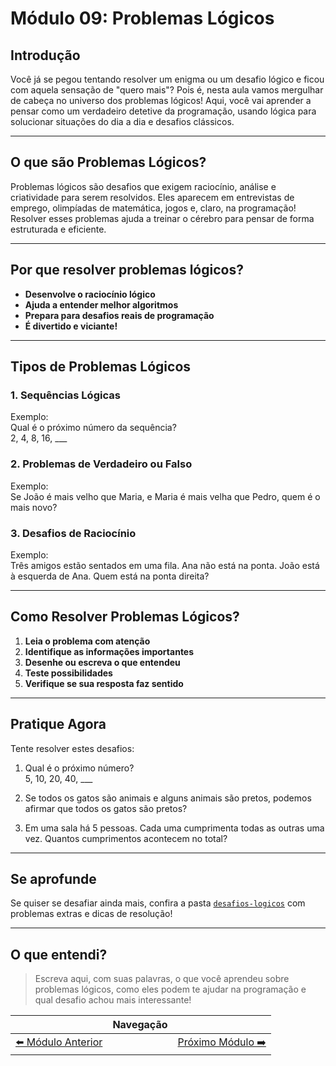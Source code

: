 # Módulo 09: Problemas Lógicos

## Introdução

Você já se pegou tentando resolver um enigma ou um desafio lógico e ficou com aquela sensação de "quero mais"? Pois é, nesta aula vamos mergulhar de cabeça no universo dos problemas lógicos! Aqui, você vai aprender a pensar como um verdadeiro detetive da programação, usando lógica para solucionar situações do dia a dia e desafios clássicos.

---

## O que são Problemas Lógicos?

Problemas lógicos são desafios que exigem raciocínio, análise e criatividade para serem resolvidos. Eles aparecem em entrevistas de emprego, olimpíadas de matemática, jogos e, claro, na programação! Resolver esses problemas ajuda a treinar o cérebro para pensar de forma estruturada e eficiente.

---

## Por que resolver problemas lógicos?

- **Desenvolve o raciocínio lógico**
- **Ajuda a entender melhor algoritmos**
- **Prepara para desafios reais de programação**
- **É divertido e viciante!**

---

## Tipos de Problemas Lógicos

### 1. Sequências Lógicas

Exemplo:  
Qual é o próximo número da sequência?  
2, 4, 8, 16, ___

### 2. Problemas de Verdadeiro ou Falso

Exemplo:  
Se João é mais velho que Maria, e Maria é mais velha que Pedro, quem é o mais novo?

### 3. Desafios de Raciocínio

Exemplo:  
Três amigos estão sentados em uma fila. Ana não está na ponta. João está à esquerda de Ana. Quem está na ponta direita?

---

## Como Resolver Problemas Lógicos?

1. **Leia o problema com atenção**
2. **Identifique as informações importantes**
3. **Desenhe ou escreva o que entendeu**
4. **Teste possibilidades**
5. **Verifique se sua resposta faz sentido**

---

## Pratique Agora

Tente resolver estes desafios:

1. Qual é o próximo número?  
    5, 10, 20, 40, ___

2. Se todos os gatos são animais e alguns animais são pretos, podemos afirmar que todos os gatos são pretos?

3. Em uma sala há 5 pessoas. Cada uma cumprimenta todas as outras uma vez. Quantos cumprimentos acontecem no total?

---

## Se aprofunde

Se quiser se desafiar ainda mais, confira a pasta [`desafios-logicos`](./desafios-logicos/README.md) com problemas extras e dicas de resolução!

---

## O que entendi?

> Escreva aqui, com suas palavras, o que você aprendeu sobre problemas lógicos, como eles podem te ajudar na programação e qual desafio achou mais interessante!

|   | Navegação |   |
|:-:|:----------|:-:|
| [⬅️ Módulo Anterior](../modulo-08-depuracao-testes/README.md) |  | [Próximo Módulo ➡️](../modulo-10-projetos-desafios/README.md) |
